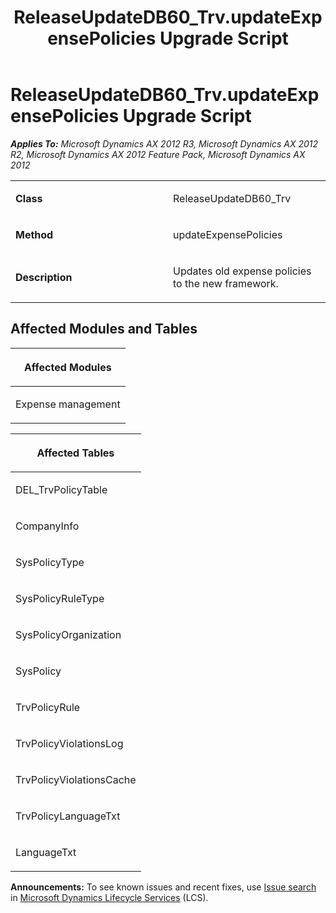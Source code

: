 ﻿---
title: ReleaseUpdateDB60_Trv.updateExpensePolicies Upgrade Script
TOCTitle: ReleaseUpdateDB60_Trv.updateExpensePolicies Upgrade Script
ms:assetid: 7ee6f6e1-c713-2e4e-6f94-a7ef3cac82eb
ms:mtpsurl: https://msdn.microsoft.com/en-us/library/JJ685861(v=AX.60)
ms:contentKeyID: 49709315
ms.date: 05/18/2015
mtps_version: v=AX.60
---

# ReleaseUpdateDB60\_Trv.updateExpensePolicies Upgrade Script 


_**Applies To:** Microsoft Dynamics AX 2012 R3, Microsoft Dynamics AX 2012 R2, Microsoft Dynamics AX 2012 Feature Pack, Microsoft Dynamics AX 2012_

<table>
<colgroup>
<col style="width: 50%" />
<col style="width: 50%" />
</colgroup>
<tbody>
<tr class="odd">
<td><p><strong>Class</strong></p></td>
<td><p>ReleaseUpdateDB60_Trv</p></td>
</tr>
<tr class="even">
<td><p><strong>Method</strong></p></td>
<td><p>updateExpensePolicies</p></td>
</tr>
<tr class="odd">
<td><p><strong>Description</strong></p></td>
<td><p>Updates old expense policies to the new framework.</p></td>
</tr>
</tbody>
</table>


## Affected Modules and Tables

<table>
<colgroup>
<col style="width: 100%" />
</colgroup>
<thead>
<tr class="header">
<th><p>Affected Modules</p></th>
</tr>
</thead>
<tbody>
<tr class="odd">
<td><p>Expense management</p></td>
</tr>
</tbody>
</table>


<table>
<colgroup>
<col style="width: 100%" />
</colgroup>
<thead>
<tr class="header">
<th><p>Affected Tables</p></th>
</tr>
</thead>
<tbody>
<tr class="odd">
<td><p>DEL_TrvPolicyTable</p></td>
</tr>
<tr class="even">
<td><p>CompanyInfo</p></td>
</tr>
<tr class="odd">
<td><p>SysPolicyType</p></td>
</tr>
<tr class="even">
<td><p>SysPolicyRuleType</p></td>
</tr>
<tr class="odd">
<td><p>SysPolicyOrganization</p></td>
</tr>
<tr class="even">
<td><p>SysPolicy</p></td>
</tr>
<tr class="odd">
<td><p>TrvPolicyRule</p></td>
</tr>
<tr class="even">
<td><p>TrvPolicyViolationsLog</p></td>
</tr>
<tr class="odd">
<td><p>TrvPolicyViolationsCache</p></td>
</tr>
<tr class="even">
<td><p>TrvPolicyLanguageTxt</p></td>
</tr>
<tr class="odd">
<td><p>LanguageTxt</p></td>
</tr>
</tbody>
</table>

  
**Announcements:** To see known issues and recent fixes, use [Issue search](http://go.microsoft.com/fwlink/?linkid=389258) in [Microsoft Dynamics Lifecycle Services](http://go.microsoft.com/fwlink/?linkid=306505) (LCS).

